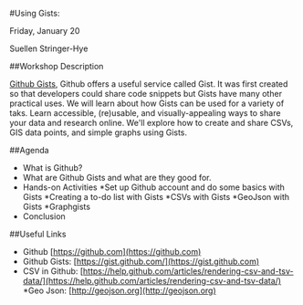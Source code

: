 #Using Gists: 

Friday, January 20

Suellen Stringer-Hye

##Workshop Description

[Github Gists](https://gist.github.com), Github offers a useful service called Gist. It was first created so  that developers could share code snippets but Gists have many other practical uses. We will learn about how Gists can be used for a variety of taks. Learn accessible, (re)usable, and visually-appealing ways to share your data and research online. We'll explore how to create and share CSVs, GIS data points, and simple graphs using Gists.

##Agenda

* What is Github?
* What are Github Gists and what are they good for.
* Hands-on Activities
  *Set up Github account and do some basics with Gists
  *Creating a to-do list with Gists
  *CSVs with Gists
  *GeoJson with Gists 
  *Graphgists
* Conclusion

##Useful Links
* Github [https://github.com](https://github.com)
* Github Gists: [https://gist.github.com/](https://gist.github.com)
* CSV in Github: [https://help.github.com/articles/rendering-csv-and-tsv-data/](https://help.github.com/articles/rendering-csv-and-tsv-data/)
*Geo Json: [http://geojson.org](http://geojson.org)
